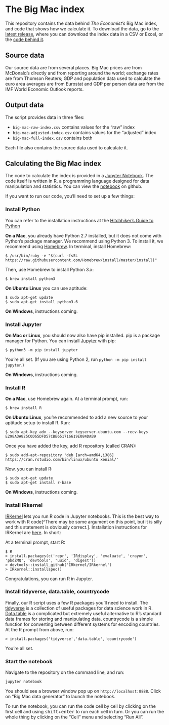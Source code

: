 # The Big Mac index

This repository contains the data behind _The Economist’s_ Big Mac index, and code that shows how we calculate it. To download the data, go to the [latest release][latest release], where you can download the index data in a CSV or Excel, or the [code behind it][notebook link].

## Source data

Our source data are from several places. Big Mac prices are from McDonald’s directly and from reporting around the world; exchange rates are from Thomson Reuters; GDP and population data used to calculate the euro area averages are from Eurostat and GDP per person data are from the IMF World Economic Outlook reports.

## Output data

The script provides data in three files:

- `big-mac-raw-index.csv` contains values for the “raw” index
- `big-mac-adjusted-index.csv` contains values for the “adjusted” index
- `big-mac-full-index.csv` contains both

Each file also contains the source data used to calculate it.

## Calculating the Big Mac index

The code to calculate the index is provided in a [Jupyter Notebook][jupyter]. The code itself is written in R, a programming language designed for data manipulation and statistics. You can view the [notebook][notebook link] on github.

If you want to run our code, you’ll need to set up a few things:

### Install Python

You can refer to the installation instructions at the [Hitchhiker’s Guide to Python][h2g2py install]

**On a Mac**, you already have Python 2.7 installed, but it does not come with Python’s package manager. We recommend using Python 3. To install it, we recommend using [Homebrew][homebrew]. In terminal, install Homebrew:

```
$ /usr/bin/ruby -e "$(curl -fsSL https://raw.githubusercontent.com/Homebrew/install/master/install)"
```

Then, use Homebrew to install Python 3.x:

```
$ brew install python3
```

**On Ubuntu Linux** you can use aptitude:

```
$ sudo apt-get update
$ sudo apt-get install python3.6
```

**On Windows**, instructions coming.

### Install Jupyter

**On Mac or Linux**, you should now also have pip installed. pip is a package manager for Python. You can install [Jupyter][jupyter] with pip:

```
$ python3 -m pip install jupyter
```

You’re all set. (If you are using Python 2, run `python -m pip install jupyter`.)

**On Windows**, instructions coming.

### Install R

**On a Mac**, use Homebrew again. At a terminal prompt, run:

```
$ brew install R
```

**On Ubuntu Linux**, you’re recommended to add a new source to your aptitude setup to install R. Run:

```
$ sudo apt-key adv --keyserver keyserver.ubuntu.com --recv-keys E298A3A825C0D65DFD57CBB651716619E084DAB9
```

Once you have added the key, add R repository (called CRAN):

```
$ sudo add-apt-repository 'deb [arch=amd64,i386] https://cran.rstudio.com/bin/linux/ubuntu xenial/'
```

Now, you can install R:

```
$ sudo apt-get update
$ sudo apt-get install r-base
```

**On Windows**, instructions coming.

### Install IRkernel

[IRKernel][irkernel] lets you run R code in Jupyter notebooks. This is the best way to work with R code[^There may be some argument on this point, but it is silly and this statement is obviously correct.]. Installation instructions for IRKernel are [here][irkernel installation]. In short:

At a terminal prompt, start R:
```
$ R
> install.packages(c('repr', 'IRdisplay', 'evaluate', 'crayon', 'pbdZMQ', 'devtools', 'uuid', 'digest'))
> devtools::install_github('IRkernel/IRkernel')
> IRkernel::installspec()
```

Congratulations, you can run R in Jupyter.

### Install tidyverse, data.table, countrycode

Finally, our R script uses a few R packages you’ll need to install. The [tidyverse][tidyverse] is a collection of useful packages for data science work in R. [Data.table][data.table] is a complicated but extremely useful alternative to R’s standard data frames for storing and manipulating data. countrycode is a simple function for converting between different systems for encoding countries. At the R prompt from above, run:

```
> install.packages('tidyverse','data.table','countrycode')
```

You’re all set.

### Start the notebook

Navigate to the repository on the command line, and run:

```
jupyter notebook
```

You should see a browser window pop up on `http://localhost:8888`. Click on “Big Mac data generator” to launch the notebook.

To run the notebook, you can run the code cell by cell by clicking on the first cell and using <kbd>shift</kbd>+<kbd>enter</kbd> to run each cell in turn. Or you can run the whole thing by clicking on the “Cell” menu and selecting “Run All”.

[releases]: https://github.com/theeconomist/big-mac-data/releases
[latest release]: https://github.com/theeconomist/big-mac-data/releases/latest
[notebook link]: https://github.com/theeconomist/big-mac-data/blob/master/Big%20Mac%20data%20generator.ipynb
[homebrew]: https://brew.sh/
[h2g2py install]: http://docs.python-guide.org/en/latest/starting/installation/
[h2g2py windows install]: http://docs.python-guide.org/en/latest/starting/install3/win/#install3-windows
[jupyter]: https://jupyter.org
[irkernel]: https://irkernel.github.io/
[irkernel installation]: https://irkernel.github.io/installation/
[tidyverse]: https://www.tidyverse.org/
[data.table]: https://cran.r-project.org/web/packages/data.table/vignettes/datatable-intro.html
